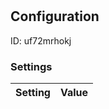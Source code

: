 # <nil>
## Configuration
ID:  uf72mrhokj



### Settings
| Setting | Value  |
| :------------------------ | ---------------------------------------- |
 



